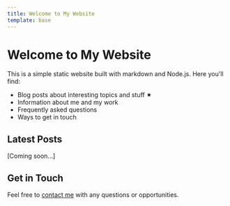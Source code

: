 ```yaml
---
title: Welcome to My Website
template: base
---
```


# Welcome to My Website

This is a simple static website built with markdown and Node.js. Here you'll find:

- Blog posts about interesting topics and stuff ✷
- Information about me and my work
- Frequently asked questions
- Ways to get in touch

## Latest Posts

[Coming soon...]

## Get in Touch

Feel free to [contact me](/contact) with any questions or opportunities. 